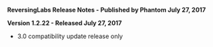 **ReversingLabs Release Notes - Published by Phantom July 27, 2017**


**Version 1.2.22 - Released July 27, 2017**

* 3.0 compatibility update release only
